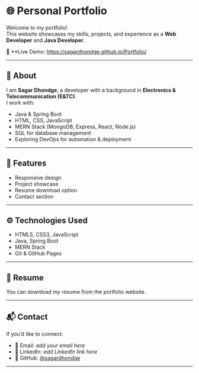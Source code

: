 # 🌐 Personal Portfolio

Welcome to my portfolio!  
This website showcases my skills, projects, and experience as a **Web Developer** and **Java Developer**.

🚀 **Live Demo: https://sagardhondge.github.io/Portfolio/

---

## 📌 About
I am **Sagar Dhondge**, a developer with a background in **Electronics & Telecommunication (E&TC)**.  
I work with:
- Java & Spring Boot  
- HTML, CSS, JavaScript  
- MERN Stack (MongoDB, Express, React, Node.js)  
- SQL for database management  
- Exploring DevOps for automation & deployment  

---

## 📂 Features
- Responsive design  
- Project showcase  
- Resume download option  
- Contact section  

---

## ⚙️ Technologies Used
- HTML5, CSS3, JavaScript  
- Java, Spring Boot  
- MERN Stack  
- Git & GitHub Pages  

---

## 📄 Resume
You can download my resume from the portfolio website.  

---

## 📬 Contact
If you’d like to connect:  
- 📧 Email: *add your email here*  
- 💼 LinkedIn: *add LinkedIn link here*  
- 🐙 GitHub: [@sagardhondge](https://github.com/sagardhondge)  

---
